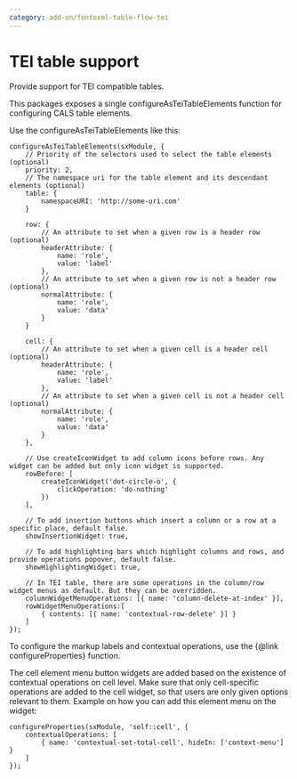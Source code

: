 ```yaml
---
category: add-on/fontoxml-table-flow-tei
---
```


# TEI table support

Provide support for TEI compatible tables.

This packages exposes a single configureAsTeiTableElements function for configuring CALS table elements.

Use the configureAsTeiTableElements like this:

```
configureAsTeiTableElements(sxModule, {
	// Priority of the selectors used to select the table elements (optional)
	priority: 2,
	// The namespace uri for the table element and its descendant elements (optional)
	table: {
		namespaceURI: 'http://some-uri.com'
	}

	row: {
		// An attribute to set when a given row is a header row (optional)
		headerAttribute: {
			name: 'role',
			value: 'label'
		},
		// An attribute to set when a given row is not a header row (optional)
		normalAttribute: {
			name: 'role',
			value: 'data'
		}
	}

	cell: {
		// An attribute to set when a given cell is a header cell (optional)
		headerAttribute: {
			name: 'role',
			value: 'label'
		},
		// An attribute to set when a given cell is not a header cell (optional)
		normalAttribute: {
			name: 'role',
			value: 'data'
		}
	},

	// Use createIconWidget to add column icons before rows. Any widget can be added but only icon widget is supported.
	rowBefore: [
		createIconWidget('dot-circle-o', {
			clickOperation: 'do-nothing'
		})
	],

	// To add insertion buttons which insert a column or a row at a specific place, default false.
	showInsertionWidget: true,

	// To add highlighting bars which highlight columns and rows, and provide operations popover, default false.
	showHighlightingWidget: true,

	// In TEI table, there are some operations in the column/row widget menus as default. But they can be overridden.
 	columnWidgetMenuOperations: [{ name: 'column-delete-at-index' }],
 	rowWidgetMenuOperations:[
 		{ contents: [{ name: 'contextual-row-delete' }]	}
 	]
});
```

To configure the markup labels and contextual operations, use the {@link configureProperties} function.

The cell element menu button widgets are added based on the existence of contextual operations on cell level. Make sure that only cell-specific operations are added to the cell widget, so that users are only given options relevant to them.
Example on how you can add this element menu on the widget:

```
configureProperties(sxModule, 'self::cell', {
	contextualOperations: [
		{ name: 'contextual-set-total-cell', hideIn: ['context-menu'] }
	]
});
```

